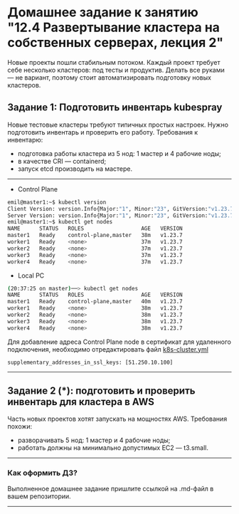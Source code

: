 # Домашнее задание к занятию "12.4 Развертывание кластера на собственных серверах, лекция 2"
Новые проекты пошли стабильным потоком. Каждый проект требует себе несколько кластеров: под тесты и продуктив. Делать все руками — не вариант, поэтому стоит автоматизировать подготовку новых кластеров.

## Задание 1: Подготовить инвентарь kubespray
Новые тестовые кластеры требуют типичных простых настроек. Нужно подготовить инвентарь и проверить его работу. Требования к инвентарю:
* подготовка работы кластера из 5 нод: 1 мастер и 4 рабочие ноды;
* в качестве CRI — containerd;
* запуск etcd производить на мастере.

- - -

* Control Plane
```bash
emil@master1:~$ kubectl version
Client Version: version.Info{Major:"1", Minor:"23", GitVersion:"v1.23.7", GitCommit:"42c05a547468804b2053ecf60a3bd15560362fc2", GitTreeState:"clean", BuildDate:"2022-05-24T12:30:55Z", GoVersion:"go1.17.10", Compiler:"gc", Platform:"linux/amd64"}
Server Version: version.Info{Major:"1", Minor:"23", GitVersion:"v1.23.7", GitCommit:"42c05a547468804b2053ecf60a3bd15560362fc2", GitTreeState:"clean", BuildDate:"2022-05-24T12:24:41Z", GoVersion:"go1.17.10", Compiler:"gc", Platform:"linux/amd64"}
emil@master1:~$ kubectl get nodes
NAME      STATUS   ROLES                  AGE   VERSION
master1   Ready    control-plane,master   38m   v1.23.7
worker1   Ready    <none>                 37m   v1.23.7
worker2   Ready    <none>                 37m   v1.23.7
worker3   Ready    <none>                 37m   v1.23.7
worker4   Ready    <none>                 37m   v1.23.7
```
* Local PC
```bash
(20:37:25 on master)──> kubectl get nodes
NAME      STATUS   ROLES                  AGE   VERSION
master1   Ready    control-plane,master   40m   v1.23.7
worker1   Ready    <none>                 38m   v1.23.7
worker2   Ready    <none>                 38m   v1.23.7
worker3   Ready    <none>                 38m   v1.23.7
worker4   Ready    <none>                 38m   v1.23.7
```
Для добавление адреса Control Plane node в сертификат для удаленного подключения, необходимо отредактировать файл [k8s-cluster.yml](k8s-cluster.yml)
```
supplementary_addresses_in_ssl_keys: [51.250.10.100]
```
- - -

## Задание 2 (*): подготовить и проверить инвентарь для кластера в AWS
Часть новых проектов хотят запускать на мощностях AWS. Требования похожи:
* разворачивать 5 нод: 1 мастер и 4 рабочие ноды;
* работать должны на минимально допустимых EC2 — t3.small.

---

### Как оформить ДЗ?

Выполненное домашнее задание пришлите ссылкой на .md-файл в вашем репозитории.

---
